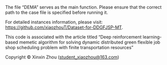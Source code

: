 The file “DEMA” serves as the main function. Please ensure that the correct path to the case file is specified before running it.

For detailed instances information, please visit: https://github.com/xiaozhouT/Dataset-for-DDGFJSP-MT.

This code is associated with the article titled “Deep reinforcement learning-based memetic algorithm for solving dynamic distributed green flexible job shop scheduling problem with finite transportation resources”

Copyright © Xinxin Zhou (student_xiaozhou@163.com)
